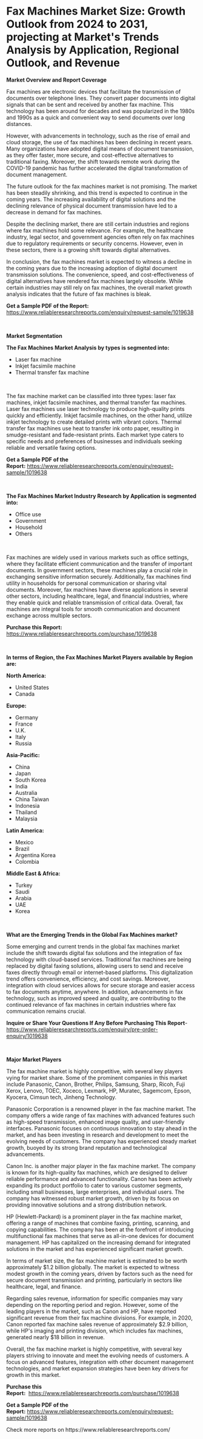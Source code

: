 <p><h1>Fax Machines Market Size: Growth Outlook from 2024 to 2031, projecting at Market's Trends Analysis by Application, Regional Outlook, and Revenue</h1></p><p><strong>Market Overview and Report Coverage</strong></p>
<p><p>Fax machines are electronic devices that facilitate the transmission of documents over telephone lines. They convert paper documents into digital signals that can be sent and received by another fax machine. This technology has been around for decades and was popularized in the 1980s and 1990s as a quick and convenient way to send documents over long distances.</p><p>However, with advancements in technology, such as the rise of email and cloud storage, the use of fax machines has been declining in recent years. Many organizations have adopted digital means of document transmission, as they offer faster, more secure, and cost-effective alternatives to traditional faxing. Moreover, the shift towards remote work during the COVID-19 pandemic has further accelerated the digital transformation of document management.</p><p>The future outlook for the fax machines market is not promising. The market has been steadily shrinking, and this trend is expected to continue in the coming years. The increasing availability of digital solutions and the declining relevance of physical document transmission have led to a decrease in demand for fax machines.</p><p>Despite the declining market, there are still certain industries and regions where fax machines hold some relevance. For example, the healthcare industry, legal sector, and government agencies often rely on fax machines due to regulatory requirements or security concerns. However, even in these sectors, there is a growing shift towards digital alternatives.</p><p>In conclusion, the fax machines market is expected to witness a decline in the coming years due to the increasing adoption of digital document transmission solutions. The convenience, speed, and cost-effectiveness of digital alternatives have rendered fax machines largely obsolete. While certain industries may still rely on fax machines, the overall market growth analysis indicates that the future of fax machines is bleak.</p></p>
<p><strong>Get a Sample PDF of the Report:</strong> <a href="https://www.reliableresearchreports.com/enquiry/request-sample/1019638">https://www.reliableresearchreports.com/enquiry/request-sample/1019638</a></p>
<p>&nbsp;</p>
<p><strong>Market Segmentation</strong></p>
<p><strong>The Fax Machines Market Analysis by types is segmented into:</strong></p>
<p><ul><li>Laser fax machine</li><li>Inkjet facsimile machine</li><li>Thermal transfer fax machine</li></ul></p>
<p>&nbsp;</p>
<p><p>The fax machine market can be classified into three types: laser fax machines, inkjet facsimile machines, and thermal transfer fax machines. Laser fax machines use laser technology to produce high-quality prints quickly and efficiently. Inkjet facsimile machines, on the other hand, utilize inkjet technology to create detailed prints with vibrant colors. Thermal transfer fax machines use heat to transfer ink onto paper, resulting in smudge-resistant and fade-resistant prints. Each market type caters to specific needs and preferences of businesses and individuals seeking reliable and versatile faxing options.</p></p>
<p><strong>Get a Sample PDF of the Report:</strong>&nbsp;<a href="https://www.reliableresearchreports.com/enquiry/request-sample/1019638">https://www.reliableresearchreports.com/enquiry/request-sample/1019638</a></p>
<p>&nbsp;</p>
<p><strong>The Fax Machines Market Industry Research by Application is segmented into:</strong></p>
<p><ul><li>Office use</li><li>Government</li><li>Household</li><li>Others</li></ul></p>
<p>&nbsp;</p>
<p><p>Fax machines are widely used in various markets such as office settings, where they facilitate efficient communication and the transfer of important documents. In government sectors, these machines play a crucial role in exchanging sensitive information securely. Additionally, fax machines find utility in households for personal communication or sharing vital documents. Moreover, fax machines have diverse applications in several other sectors, including healthcare, legal, and financial industries, where they enable quick and reliable transmission of critical data. Overall, fax machines are integral tools for smooth communication and document exchange across multiple sectors.</p></p>
<p><strong>Purchase this Report:</strong>&nbsp; <a href="https://www.reliableresearchreports.com/purchase/1019638">https://www.reliableresearchreports.com/purchase/1019638</a></p>
<p>&nbsp;</p>
<p><strong>In terms of Region, the Fax Machines Market Players available by Region are:</strong></p>
<p>
    <p> <strong> North America: </strong>
        <ul>
            <li>United States</li>
            <li>Canada</li>
        </ul>
        </p> 
    <p> <strong> Europe: </strong>
        <ul>
            <li>Germany</li>
            <li>France</li>
            <li>U.K.</li>
            <li>Italy</li>
            <li>Russia</li>
        </ul>
        </p> 
    <p> <strong> Asia-Pacific: </strong>
        <ul>
            <li>China</li>
            <li>Japan</li>
            <li>South Korea</li>
            <li>India</li>
            <li>Australia</li>
            <li>China Taiwan</li>
            <li>Indonesia</li>
            <li>Thailand</li>
            <li>Malaysia</li>
        </ul>
        </p> 
    <p> <strong> Latin America: </strong>
        <ul>
            <li>Mexico</li>
            <li>Brazil</li>
            <li>Argentina Korea</li>
            <li>Colombia</li>
        </ul>
        </p> 
    <p> <strong> Middle East & Africa: </strong>
        <ul>
            <li>Turkey</li>
            <li>Saudi</li>
            <li>Arabia</li>
            <li>UAE</li>
            <li>Korea</li>
        </ul>
    </p>
    </p>
<p>&nbsp;</p>
<p><strong>What are the Emerging Trends in the Global Fax Machines market?</strong></p>
<p><p>Some emerging and current trends in the global fax machines market include the shift towards digital fax solutions and the integration of fax technology with cloud-based services. Traditional fax machines are being replaced by digital faxing solutions, allowing users to send and receive faxes directly through email or internet-based platforms. This digitalization trend offers convenience, efficiency, and cost savings. Moreover, integration with cloud services allows for secure storage and easier access to fax documents anytime, anywhere. In addition, advancements in fax technology, such as improved speed and quality, are contributing to the continued relevance of fax machines in certain industries where fax communication remains crucial.</p></p>
<p><strong>Inquire or Share Your Questions If Any Before Purchasing This Report</strong>- <a href="https://www.reliableresearchreports.com/enquiry/pre-order-enquiry/1019638">https://www.reliableresearchreports.com/enquiry/pre-order-enquiry/1019638</a></p>
<p>&nbsp;</p>
<p><strong>Major Market Players</strong></p>
<p><p>The fax machine market is highly competitive, with several key players vying for market share. Some of the prominent companies in this market include Panasonic, Canon, Brother, Philips, Samsung, Sharp, Ricoh, Fuji Xerox, Lenovo, TOEC, Xoceco, Lexmark, HP, Muratec, Sagemcom, Epson, Kyocera, Cimsun tech, Jinheng Technology.</p><p>Panasonic Corporation is a renowned player in the fax machine market. The company offers a wide range of fax machines with advanced features such as high-speed transmission, enhanced image quality, and user-friendly interfaces. Panasonic focuses on continuous innovation to stay ahead in the market, and has been investing in research and development to meet the evolving needs of customers. The company has experienced steady market growth, buoyed by its strong brand reputation and technological advancements.</p><p>Canon Inc. is another major player in the fax machine market. The company is known for its high-quality fax machines, which are designed to deliver reliable performance and advanced functionality. Canon has been actively expanding its product portfolio to cater to various customer segments, including small businesses, large enterprises, and individual users. The company has witnessed robust market growth, driven by its focus on providing innovative solutions and a strong distribution network.</p><p>HP (Hewlett-Packard) is a prominent player in the fax machine market, offering a range of machines that combine faxing, printing, scanning, and copying capabilities. The company has been at the forefront of introducing multifunctional fax machines that serve as all-in-one devices for document management. HP has capitalized on the increasing demand for integrated solutions in the market and has experienced significant market growth.</p><p>In terms of market size, the fax machine market is estimated to be worth approximately $1.2 billion globally. The market is expected to witness modest growth in the coming years, driven by factors such as the need for secure document transmission and printing, particularly in sectors like healthcare, legal, and finance.</p><p>Regarding sales revenue, information for specific companies may vary depending on the reporting period and region. However, some of the leading players in the market, such as Canon and HP, have reported significant revenue from their fax machine divisions. For example, in 2020, Canon reported fax machine sales revenue of approximately $2.9 billion, while HP's imaging and printing division, which includes fax machines, generated nearly $18 billion in revenue.</p><p>Overall, the fax machine market is highly competitive, with several key players striving to innovate and meet the evolving needs of customers. A focus on advanced features, integration with other document management technologies, and market expansion strategies have been key drivers for growth in this market.</p></p>
<p><strong>Purchase this Report:</strong>&nbsp;&nbsp;<a href="https://www.reliableresearchreports.com/purchase/1019638">https://www.reliableresearchreports.com/purchase/1019638</a></p>
<p></p>
<p><strong>Get a Sample PDF of the Report:</strong>&nbsp;<a href="https://www.reliableresearchreports.com/enquiry/request-sample/1019638">https://www.reliableresearchreports.com/enquiry/request-sample/1019638</a></p>
<p>Check more reports on https://www.reliableresearchreports.com/</p>